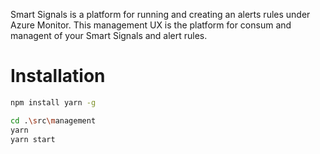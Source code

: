 Smart Signals is a platform for running and creating an alerts rules under Azure Monitor.
This management UX is the platform for consum and managent of your Smart Signals and alert rules.

# Installation

```bash
npm install yarn -g

cd .\src\management
yarn
yarn start
```